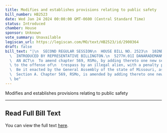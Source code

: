 ```yaml
---
title: Modifies and establishes provisions relating to public safety
bill_number: HB2523
date: Wed Jan 24 2024 00:00:00 GMT-0600 (Central Standard Time)
status: Introduced
chamber: House
sponsor: Unknown
vote_summary: Unavailable
legiscan_url: https://legiscan.com/MO/text/HB2523/id/2900364
draft: false
bill_text: "|\n  SECOND REGULAR SESSION\n  HOUSE BILL NO. 2523\n  102ND GENERAL ASSEMBLY\n\
  \  INTRODUCED BY REPRESENTATIVE BILLINGTON.\n  5277H.01I DANARADEMANMILLER,ChiefClerk\n\
  \  AN ACT\n  To amend chapter 569, RSMo, by adding thereto one new section relating\
  \ to the offense of\n  trespass by an illegal alien, with a penalty provision.\n\
  \  Be it enacted by the General Assembly of the state of Missouri, as follows:\n\
  \  Section A. Chapter 569, RSMo, is amended by adding thereto one new section, to\
  \ be"
---
```

Modifies and establishes provisions relating to public safety

---

## Read Full Bill Text

You can view the full text [here](https://legiscan.com/MO/text/HB2523/id/2900364).
